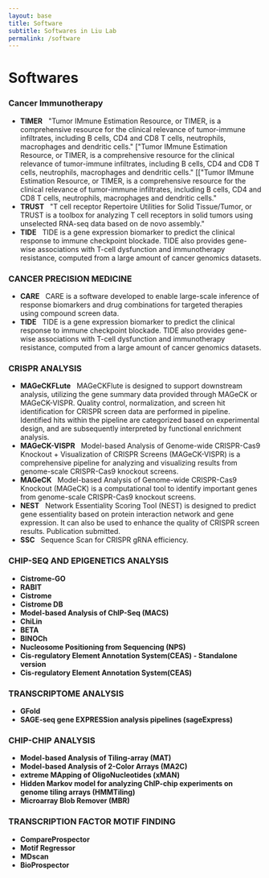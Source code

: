 ```yaml
---
layout: base
title: Software
subtitle: Softwares in Liu Lab
permalink: /software
---
```


# Softwares

### Cancer Immunotherapy
- **TIMER** &nbsp;
"Tumor IMmune Estimation Resource, or TIMER, is a comprehensive resource for the clinical relevance of tumor-immune infiltrates, including B cells, CD4 and CD8 T cells, neutrophils, macrophages and dendritic cells." ["Tumor IMmune Estimation Resource, or TIMER, is a comprehensive resource for the clinical relevance of tumor-immune infiltrates, including B cells, CD4 and CD8 T cells, neutrophils, macrophages and dendritic cells." [["Tumor IMmune Estimation Resource, or TIMER, is a comprehensive resource for the clinical relevance of tumor-immune infiltrates, including B cells, CD4 and CD8 T cells, neutrophils, macrophages and dendritic cells."
- **TRUST** &nbsp;
"T cell receptor Repertoire Utilities for Solid Tissue/Tumor, or TRUST is a toolbox for analyzing T cell receptors in solid tumors using unselected RNA-seq data based on de novo assembly."
- **TIDE** &nbsp;
TIDE is a gene expression biomarker to predict the clinical response to immune checkpoint blockade. TIDE also provides gene-wise associations with T-cell dysfunction and immunotherapy resistance, computed from a large amount of cancer genomics datasets.

### CANCER PRECISION MEDICINE
- **CARE** &nbsp;
CARE is a software developed to enable large-scale inference of response biomarkers and drug combinations for targeted therapies using compound screen data.
- **TIDE** &nbsp;
TIDE is a gene expression biomarker to predict the clinical response to immune checkpoint blockade. TIDE also provides gene-wise associations with T-cell dysfunction and immunotherapy resistance, computed from a large amount of cancer genomics datasets.

### CRISPR ANALYSIS
- **MAGeCKFLute** &nbsp;
MAGeCKFlute is designed to support downstream analysis, utilizing the gene summary data provided through MAGeCK or MAGeCK-VISPR. Quality control, normalization, and screen hit identification for CRISPR screen data are performed in pipeline. Identified hits within the pipeline are categorized based on experimental design, and are subsequently interpreted by functional enrichment analysis.
- **MAGeCK-VISPR** &nbsp;
Model-based Analysis of Genome-wide CRISPR-Cas9 Knockout + Visualization of CRISPR Screens (MAGeCK-VISPR) is a comprehensive pipeline for analyzing and visualizing results from genome-scale CRISPR-Cas9 knockout screens. 
- **MAGeCK** &nbsp;
Model-based Analysis of Genome-wide CRISPR-Cas9 Knockout (MAGeCK) is a computational tool to identify important genes from genome-scale CRISPR-Cas9 knockout screens.
- **NEST** &nbsp;
Network Essentiality Scoring Tool (NEST) is designed to predict gene essentiality based on protein interaction network and gene expression. It can also be used to enhance the quality of CRISPR screen results.  Publication submitted.
- **SSC** &nbsp;
Sequence Scan for CRISPR gRNA efficiency.

### CHIP-SEQ AND EPIGENETICS ANALYSIS
- **Cistrome-GO** &nbsp;
- **RABIT** &nbsp;
- **Cistrome** &nbsp;
- **Cistrome DB** &nbsp;
- **Model-based Analysis of ChIP-Seq (MACS)** &nbsp;
- **ChiLin** &nbsp;
- **BETA** &nbsp;
- **BINOCh** &nbsp;
- **Nucleosome Positioning from Sequencing (NPS)** &nbsp;
- **Cis-regulatory Element Annotation System(CEAS) - Standalone version** &nbsp;
- **Cis-regulatory Element Annotation System(CEAS)** &nbsp;
 
### TRANSCRIPTOME ANALYSIS
- **GFold** &nbsp;
- **SAGE-seq gene EXPRESSion analysis pipelines (sageExpress)** &nbsp;

### CHIP-CHIP ANALYSIS
- **Model-based Analysis of Tiling-array (MAT)** &nbsp;
- **Model-based Analysis of 2-Color Arrays (MA2C)** &nbsp;
- **extreme MApping of OligoNucleotides (xMAN)** &nbsp;
- **Hidden Markov model for analyzing ChIP-chip experiments on genome tiling arrays (HMMTiling)** &nbsp;
- **Microarray Blob Remover (MBR)** &nbsp;

### TRANSCRIPTION FACTOR MOTIF FINDING
- **CompareProspector** &nbsp;
- **Motif Regressor** &nbsp;
- **MDscan** &nbsp;
- **BioProspector** &nbsp;